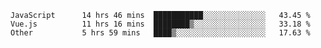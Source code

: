 
<!--
**xy406043/xy406043** is a ✨ _special_ ✨ repository because its `README.md` (this file) appears on your GitHub profile.

Here are some ideas to get you started:

- 🔭 I’m currently working on ...
- 🌱 I’m currently learning ...
- 👯 I’m looking to collaborate on ...
- 🤔 I’m looking for help with ...
- 💬 Ask me about ...
- 📫 How to reach me: ...
- 😄 Pronouns: ...
- ⚡ Fun fact: ...
-->

<!--START_SECTION:waka-->

```text
JavaScript      14 hrs 46 mins  ███████████░░░░░░░░░░░░░░   43.45 %
Vue.js          11 hrs 16 mins  ████████▒░░░░░░░░░░░░░░░░   33.18 %
Other           5 hrs 59 mins   ████▒░░░░░░░░░░░░░░░░░░░░   17.63 %
```

<!--END_SECTION:waka-->
